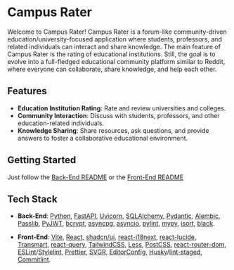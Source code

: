 # Campus Rater

Welcome to Campus Rater! Campus Rater is a forum-like community-driven education/university-focused application where students, professors, and related individuals can interact and share knowledge. The main feature of Campus Rater is the rating of educational institutions. Still, the goal is to evolve into a full-fledged educational community platform similar to Reddit, where everyone can collaborate, share knowledge, and help each other.

## Features

- **Education Institution Rating**: Rate and review universities and colleges.
- **Community Interaction**: Discuss with students, professors, and other education-related individuals.
- **Knowledge Sharing**: Share resources, ask questions, and provide answers to foster a collaborative educational environment.

## Getting Started
 Just follow the [Back-End README](./backend/README.md) or the [Front-End README](./frontend/README.md)

## Tech Stack

- **Back-End**: [Python](https://www.python.org/), [FastAPI](https://fastapi.tiangolo.com/), [Uvicorn](https://www.uvicorn.org/), [SQLAlchemy](https://www.sqlalchemy.org/), [Pydantic](https://pydantic-docs.helpmanual.io/), [Alembic](https://alembic.sqlalchemy.org/), [Passlib](https://passlib.readthedocs.io/), [PyJWT](https://pyjwt.readthedocs.io/), [bcrypt](https://pypi.org/project/bcrypt/), [asyncpg](https://magicstack.github.io/asyncpg/), [asyncio](https://docs.python.org/3/library/asyncio.html), [pylint](https://pylint.pycqa.org/), [mypy](http://mypy-lang.org/), [isort](https://pycqa.github.io/isort/), [black](https://black.readthedocs.io/).

- **Front-End**: [Vite](https://vitejs.dev/), [React](https://react.dev/), [shadcn/ui](https://ui.shadcn.dev/), [react-i18next](https://react.i18next.com/), [react-lucide](https://lucide.dev/docs/lucide-react), [Transmart](https://transmart.com/), [react-query](https://react-query.tanstack.com/), [TailwindCSS](https://tailwindcss.com/), [Less](https://lesscss.org/), [PostCSS](https://postcss.org/), [react-router-dom](https://reactrouter.com/en/main), [ESLint](https://eslint.org/)/[Stylelint](https://stylelint.io/), [Prettier](https://prettier.io/), [SVGR](https://react-svgr.com/), [EditorConfig](https://editorconfig.org/), [Husky](https://typicode.github.io/husky/)/[lint-staged](https://github.com/okonet/lint-staged), [Commitlint](https://commitlint.js.org/).
